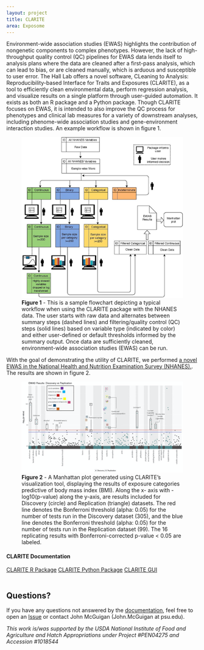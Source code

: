```yaml
---
layout: project
title: CLARITE
area: Exposome
---
```


Environment-wide association studies (EWAS) highlights the contribution of nongenetic components to complex phenotypes. However, the lack of high-throughput quality control (QC) pipelines for EWAS data lends itself to analysis plans where the data are cleaned after a first-pass analysis, which can lead to bias, or are cleaned manually, which is arduous and susceptible to user error. The Hall Lab offers a novel software, CLeaning to Analysis: Reproducibility-based Interface for Traits and Exposures (CLARITE), as a tool to efficiently clean environmental data, perform regression analysis, and visualize results on a single platform through user-guided automation. It exists as both an R package and a Python package. Though CLARITE focuses on EWAS, it is intended to also improve the QC process for phenotypes and clinical lab measures for a variety of downstream analyses, including phenome-wide association studies and gene-environment interaction studies.  An example workflow is shown in figure 1.

<figure class="figure w-75 mx-auto d-block">
  <img src="/assets/img/projects/CLARITE/Flowchart.png" class="figure-img img-fluid rounded mx-auto d-block" alt="Figure 1: CLARITE Flowchart">
  <figcaption class="figure-caption text-center">
    <b>Figure 1</b> - This is a sample flowchart depicting a typical workflow when using the CLARITE package with the NHANES data. The user starts with raw data and alternates between summary steps (dashed lines) and filtering/quality control (QC) steps (solid lines) based on variable type (indicated by color) and either user-defined or default thresholds informed by the summary output. Once data are sufficiently cleaned, environment-wide association studies (EWAS) can be run.
  </figcaption>
</figure>

With the goal of demonstrating the utility of CLARITE, we performed [a novel EWAS in the National Health and Nutrition Examination Survey (NHANES).](https://www.frontiersin.org/articles/10.3389/fgene.2019.01240/full).  The results are shown in figure 2.

<figure class="figure w-75 mx-auto d-block">
  <img src="/assets/img/projects/CLARITE/manhattan.png" class="figure-img img-fluid rounded mx-auto d-block" alt="Figure 2: Manhattan plot generated by CLARITE">
  <figcaption class="figure-caption">
    <b>Figure 2</b> - A Manhattan plot generated using CLARITE’s visualization tool, displaying the results of exposure categories predictive of body mass index (BMI). Along the x- axis with -log10(p-value) along the y-axis, are results included for Discovery (circle) and Replication (triangle) datasets. The red line denotes the Bonferroni threshold (alpha: 0.05) for the number of tests run in the Discovery dataset (305), and the blue line denotes the Bonferroni threshold (alpha: 0.05) for the number of tests run in the Replication dataset (99). The 16 replicating results with Bonferroni-corrected p-value < 0.05 are labeled.
  </figcaption>
</figure>

<div class="text-center">
    <h4>CLARITE Documentation</h4>
    <a href="https://github.com/HallLab/clarite" class="btn btn-secondary">CLARITE R Package</a>
    <a href="https://clarite-python.readthedocs.io/en/stable/" class="btn btn-secondary">CLARITE Python Package</a>
    <a href="https://clarite-gui.readthedocs.io/en/stable/" class="btn btn-secondary">CLARITE GUI</a>
</div>
<br>

Questions?
----------

If you have any questions not answered by the [documentation](https://clarite-python.readthedocs.io/en/latest/), 
feel free to open an [Issue](https://github.com/HallLab/clarite-python/issues) or contact John McGuigan (John.McGuigan at psu.edu).


*This work is/was supported by the USDA National Institute of Food and Agriculture and Hatch Appropriations under Project #PEN04275 and Accession #1018544*

